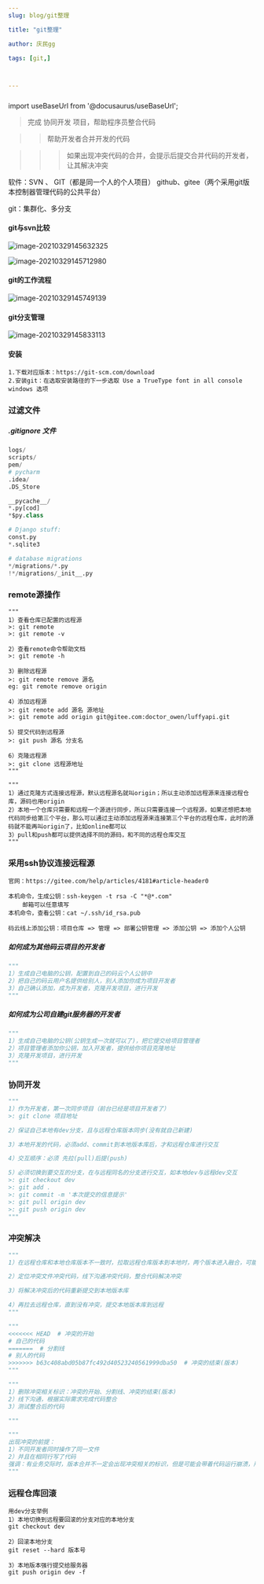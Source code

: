 ```yaml
---
slug: blog/git整理

title: "git整理" 

author: 庆民gg

tags: [git,]



---
```




#####

import useBaseUrl from '@docusaurus/useBaseUrl';

>完成 协同开发 项目，帮助程序员整合代码

>>帮助开发者合并开发的代码

>>>如果出现冲突代码的合并，会提示后提交合并代码的开发者，让其解决冲突

软件：SVN 、 GIT（都是同一个人的个人项目）
	github、gitee（两个采用git版本控制器管理代码的公共平台）

git：集群化、多分支

<!-- truncate -->

#### git与svn比较

![image-20210329145632325](https://gitee.com/JqM1n/biog-image/raw/master/20210329145639.png)

![image-20210329145712980](https://gitee.com/JqM1n/biog-image/raw/master/20210329145713.png)

#### git的工作流程

![image-20210329145749139](https://gitee.com/JqM1n/biog-image/raw/master/20210329145749.png)

#### git分支管理

![image-20210329145833113](https://gitee.com/JqM1n/biog-image/raw/master/20210329145833.png)

#### 安装

```
1.下载对应版本：https://git-scm.com/download
2.安装git：在选取安装路径的下一步选取 Use a TrueType font in all console windows 选项
```

### 过滤文件

##### .gitignore 文件

```python
logs/
scripts/
pem/
# pycharm
.idea/
.DS_Store

__pycache__/
*.py[cod]
*$py.class

# Django stuff:
const.py
*.sqlite3

# database migrations
*/migrations/*.py
!*/migrations/_init__.py
```



### remote源操作

```shell
"""
1）查看仓库已配置的远程源
>: git remote
>: git remote -v

2）查看remote命令帮助文档
>: git remote -h

3）删除远程源
>: git remote remove 源名
eg: git remote remove origin

4）添加远程源
>: git remote add 源名 源地址
>: git remote add origin git@gitee.com:doctor_owen/luffyapi.git

5）提交代码到远程源
>: git push 源名 分支名

6）克隆远程源
>: git clone 远程源地址
"""

"""
1）通过克隆方式连接远程源，默认远程源名就叫origin；所以主动添加远程源来连接远程仓库，源码也用origin
2）本地一个仓库只需要和远程一个源进行同步，所以只需要连接一个远程源，如果还想把本地代码同步给第三个平台，那么可以通过主动添加远程源来连接第三个平台的远程仓库，此时的源码就不能再叫origin了，比如online都可以
3）pull和push都可以提供选择不同的源码，和不同的远程仓库交互
"""
```

### 采用ssh协议连接远程源

```
官网：https://gitee.com/help/articles/4181#article-header0

本机命令，生成公钥：ssh-keygen -t rsa -C "*@*.com"
	邮箱可以任意填写
本机命令，查看公钥：cat ~/.ssh/id_rsa.pub

码云线上添加公钥：项目仓库 => 管理 => 部署公钥管理 => 添加公钥 => 添加个人公钥
```

##### 如何成为其他码云项目的开发者

```python
"""
1）生成自己电脑的公钥，配置到自己的码云个人公钥中
2）把自己的码云用户名提供给别人，别人添加你成为项目开发者
3）自己确认添加，成为开发者，克隆开发项目，进行开发
"""
```

##### 如何成为公司自建git服务器的开发者

```python
"""
1）生成自己电脑的公钥(公钥生成一次就可以了)，把它提交给项目管理者
2）项目管理者添加你公钥，加入开发者，提供给你项目克隆地址
3）克隆开发项目，进行开发
"""
```

### 协同开发

```python
"""
1）作为开发者，第一次同步项目（前台已经是项目开发者了）
>: git clone 项目地址

2）保证自己本地有dev分支，且与远程仓库版本同步(没有就自己新建)

3）本地开发的代码，必须add、commit到本地版本库后，才和远程仓库进行交互

4）交互顺序：必须 先拉(pull)后提(push)

5）必须切换到要交互的分支，在与远程同名的分支进行交互，如本地dev与远程dev交互
>: git checkout dev
>: git add .
>: git commit -m '本次提交的信息提示'
>: git pull origin dev
>: git push origin dev
"""
```

### 冲突解决

```python
"""
1）在远程仓库和本地仓库版本不一致时，拉取远程仓库版本到本地时，两个版本进入融合，可能会出现版本冲突

2）定位冲突文件冲突代码，线下沟通冲突代码，整合代码解决冲突

3）将解决冲突后的代码重新提交到本地版本库

4）再拉去远程仓库，直到没有冲突，提交本地版本库到远程
"""

"""
<<<<<<< HEAD  # 冲突的开始
# 自己的代码
=======  # 分割线
# 别人的代码
>>>>>>> b63c408abd05b87fc492d40523240561999dba50  # 冲突的结束(版本)
"""

"""
1）删除冲突相关标识：冲突的开始、分割线、冲突的结束(版本)
2）线下沟通，根据实际需求完成代码整合
3）测试整合后的代码

"""

"""
出现冲突的前提：
1）不同开发者同时操作了同一文件
2）并且在相同行写了代码
强调：有业务交际时，版本合并不一定会出现冲突相关的标识，但是可能会带着代码运行崩溃，所有理论上每一次版本合并，都要测试合并后的所有功能(及其之少的情况)
"""
```



### 远程仓库回滚

```
用dev分支举例
1）本地切换到远程要回滚的分支对应的本地分支
git checkout dev

2）回滚本地分支
git reset --hard 版本号

3）本地版本强行提交给服务器
git push origin dev -f
```

